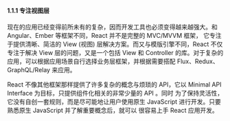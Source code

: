 #### 1.1.1 专注视图层

现在的应用已经变得前所未有的复杂，因而开发工具也必须变得越来越强大。和 Angular、Ember 等框架不同，React 并不是完整的 MVC/MVVM 框架，
它专注于提供清晰、简洁的 View (视图) 层解决方案。而又与模版引擎不同，React 不仅专注于解决 View 层的问题，又是一个包括 View 和 Controller
的库。对于复杂的应用，可以根据应用场景自行选择业务层框架，并根据需要搭配 Flux、Redux、GraphQL/Relay 来应用。

React 不像其他框架那样提供了许多复杂的概念与烦琐的 API，它以 Minimal API Interface 为目标，只提供组件化相关的非常少量的 API 。同时
为了保持灵活性，它没有自创一套规则，而是尽可能地让用户使用原生 JavaScript 进行开发。只要熟悉原生 JavaScript 并了解重要概念后，就可以
很容易上手 React 应用开发。